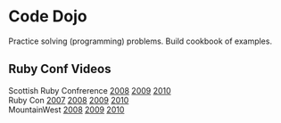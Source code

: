 Code Dojo
=========

 Practice solving (programming) problems.
 Build cookbook of examples.


Ruby Conf Videos
----------------
Scottish Ruby Confrerence [2008][scotrub2008] [2009][scotrub2009] [2010][scotrub2010]  
Ruby Con [2007][rub2007] [2008][rub2008] [2009][rub2009] [2010][rub2010]  
MountainWest [2008][Mwest2008] [2009][Mwest2009] [2010][Mwest2010]  

[Mwest2010]: http://mwrc2010.confreaks.com/
[Mwest2009]: http://mwrc2009.confreaks.com/
[Mwest2008]: http://mwrc2008.confreaks.com/

[scotrub2010]: http://video2010.scottishrubyconference.com/
[scotrub2009]: http://www.engineyard.com/blog/community/scotland-on-rails/
[scotrub2008]: http://feeds.feedburner.com/ScotlandOnRailsConference2008

[rub2010]: http://rubyconf2010.confreaks.com/
[rub2009]: http://rubyconf2009.confreaks.com/
[rub2008]: http://rubyconf2008.confreaks.com/
[rub2007]: http://rubyconf2007.confreaks.com/
